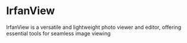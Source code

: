 # IrfanView
IrfanView is a versatile and lightweight photo viewer and editor, offering essential tools for seamless image viewing
